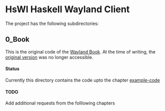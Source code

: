 # HsWl Haskell Wayland Client


The project has the following subdirectories:

## 0_Book

This is the original code of the [Wayland Book](https://github.com/rcalixte/wayland-book/blob/master/src/SUMMARY.md). At the time of writing, the [original version](https://wayland-book.com/) was no longer accessible.

#### Status

Currently this directory contains the code upto the chapter [example-code](https://github.com/rcalixte/wayland-book/blob/master/src/xdg-shell-basics/example-code.md)

#### TODO

Add additional requests from the folllowing chapters
